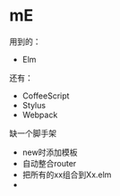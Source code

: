 # mE

用到的：

* Elm

还有：

* CoffeeScript
* Stylus
* Webpack

缺一个脚手架

* new时添加模板
* 自动整合router
* 把所有的xx组合到Xx.elm
* 
